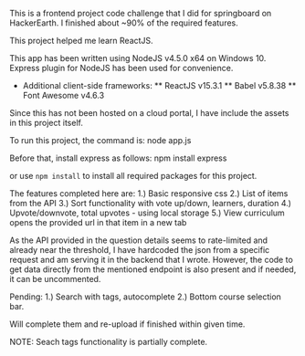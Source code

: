 
This is a frontend project code challenge that I did for springboard on HackerEarth.
I finished about ~90% of the required features.

This project helped me learn ReactJS.

This app has been written using NodeJS v4.5.0 x64 on Windows 10. Express plugin for NodeJS has been used for convenience.

* Additional client-side frameworks:
** ReactJS v15.3.1
** Babel v5.8.38
** Font Awesome v4.6.3

Since this has not been hosted on a cloud portal, I have include the assets in this project itself.

To run this project, the command is:
node app.js

Before that, install express as follows:
npm install express

or use `npm install` to install all required packages for this project.

The features completed here are:
1.) Basic responsive css
2.) List of items from the API
3.) Sort functionality with vote up/down, learners, duration
4.) Upvote/downvote, total upvotes - using local storage
5.) View curriculum opens the provided url in that item in a new tab

As the API provided in the question details seems to rate-limited and already near the threshold, I have hardcoded the json from a specific request and am serving it in the backend that I wrote. However, the code to get data directly from the mentioned endpoint is also present and if needed, it can be uncommented.

Pending:
1.) Search with tags, autocomplete
2.) Bottom course selection bar.

Will complete them and re-upload if finished within given time.

NOTE: Seach tags functionality is partially complete.







